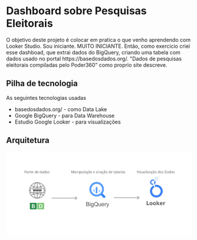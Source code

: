 <h1>Dashboard sobre Pesquisas Eleitorais</h1>
<p>O objetivo deste projeto é colocar em pratica o que venho aprendendo com Looker Studio. Sou iniciante. MUITO INICIANTE. Então, como exercicio criei esse dashboad, que extrai dados do BigQuery, criando uma tabela com dados usado no portal https://basedosdados.org/. "Dados de pesquisas eleitorais compiladas pelo Poder360" como proprio site descreve.</p>

<h2>Pilha de tecnologia</h2>
<p>As seguintes tecnologias usadas</p>
<ul>
  <li>basedosdados.org/ - como Data Lake</li>
  <li>Google BigQuery - para Data Warehouse</li>
  <li>Estudio Google Looker - para visualizações</li>
</ul>

<h2>Arquitetura</h2>
<p><img src="img/Looker.png"></p>

